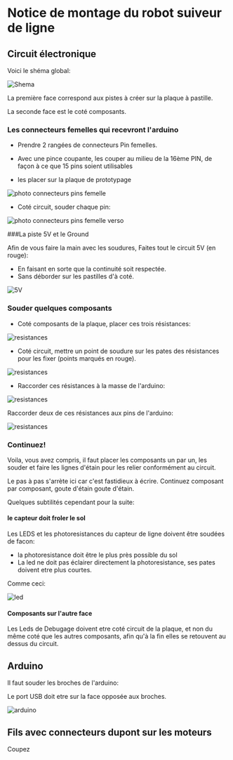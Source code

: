 # Notice de montage du robot suiveur de ligne

## Circuit électronique

Voici le shéma global:

![Shema](electronics/robot-soudure-composants-v2.svg)


La première face correspond aux pistes à créer sur la plaque à pastille.

La seconde face est le coté composants.


### Les connecteurs femelles qui recevront l'arduino

* Prendre 2 rangées de connecteurs Pin femelles.
* Avec une pince coupante, les couper au milieu de la 16ème PIN, de façon à ce que 15 pins soient utilisables

* les placer sur la plaque de prototypage

![photo connecteurs pins femelle](doc/connecteurspinFemelle.jpg)

* Coté circuit, souder chaque pin:

![photo connecteurs pins femelle verso](doc/connnecteurspinFelemmeBack.jpg)

###La piste 5V et le Ground

Afin de vous faire la main avec les soudures, Faites tout le circuit 5V (en rouge):

* En faisant en sorte que la continuité soit respectée.
* Sans déborder sur les pastilles d'à coté.

![5V](electronics/robot-soudure-composants-v2-5V.svg)

### Souder quelques composants

* Coté composants de la plaque, placer ces trois résistances:

![resistances](electronics/robot-soudure-composants-v2-3-resistances.svg)

* Coté circuit, mettre un point de soudure sur les pates des résistances pour les fixer (points marqués en rouge).

![resistances](electronics/robot-soudure-composants-v2-3-resistances-verso.svg)

* Raccorder ces résistances à la masse de l'arduino:

![resistances](electronics/robot-soudure-composants-v2-3-resistances-verso-gnd.svg)


Raccorder deux de ces résistances aux pins de l'arduino:


![resistances](/electronics/robot-soudure-composants-v2-3-resistances-verso-arduino.svg)

### Continuez!

Voila, vous avez compris, il faut placer les composants un par un, les souder et faire les lignes d'étain pour les relier conformément au circuit.

Le pas à pas s'arrète ici car c'est fastidieux à écrire. Continuez composant par composant, goute d'étain goute d'étain.

Quelques subtilités cependant pour la suite:

#### le capteur doit froler le sol
Les LEDS et les photoresistances du capteur de ligne doivent être soudées de facon:
* la photoresistance doit être le plus près possible du sol
* La led ne doit pas éclairer directement la photoresistance, ses pates doivent etre plus courtes.

Comme ceci:

![led](doc/led-et-photoresistance.jpg)


#### Composants sur l'autre face

Les Leds de Debugage doivent etre coté circuit de la plaque, et non du même coté que les autres composants, afin qu'à la fin elles se retouvent au dessus du circuit.


## Arduino

Il faut souder les broches de l'arduino:

Le port USB doit etre sur la face opposée aux broches.


![arduino](doc/arduino2.jpg)

## Fils  avec connecteurs dupont sur les moteurs

Coupez 